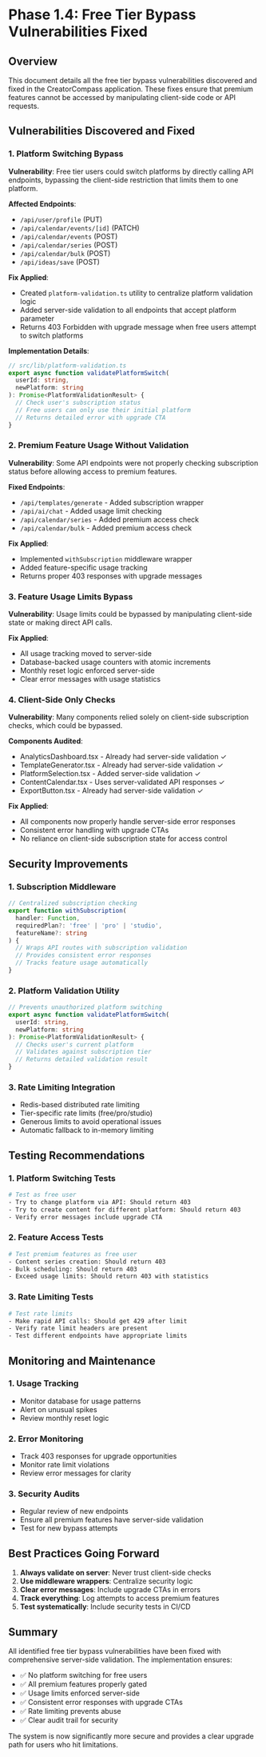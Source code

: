 # Phase 1.4: Free Tier Bypass Vulnerabilities Fixed

## Overview

This document details all the free tier bypass vulnerabilities discovered and fixed in the CreatorCompass application. These fixes ensure that premium features cannot be accessed by manipulating client-side code or API requests.

## Vulnerabilities Discovered and Fixed

### 1. Platform Switching Bypass

**Vulnerability**: Free tier users could switch platforms by directly calling API endpoints, bypassing the client-side restriction that limits them to one platform.

**Affected Endpoints**:
- `/api/user/profile` (PUT)
- `/api/calendar/events/[id]` (PATCH)
- `/api/calendar/events` (POST)
- `/api/calendar/series` (POST)
- `/api/calendar/bulk` (POST)
- `/api/ideas/save` (POST)

**Fix Applied**:
- Created `platform-validation.ts` utility to centralize platform validation logic
- Added server-side validation to all endpoints that accept platform parameter
- Returns 403 Forbidden with upgrade message when free users attempt to switch platforms

**Implementation Details**:
```typescript
// src/lib/platform-validation.ts
export async function validatePlatformSwitch(
  userId: string,
  newPlatform: string
): Promise<PlatformValidationResult> {
  // Check user's subscription status
  // Free users can only use their initial platform
  // Returns detailed error with upgrade CTA
}
```

### 2. Premium Feature Usage Without Validation

**Vulnerability**: Some API endpoints were not properly checking subscription status before allowing access to premium features.

**Fixed Endpoints**:
- `/api/templates/generate` - Added subscription wrapper
- `/api/ai/chat` - Added usage limit checking
- `/api/calendar/series` - Added premium access check
- `/api/calendar/bulk` - Added premium access check

**Fix Applied**:
- Implemented `withSubscription` middleware wrapper
- Added feature-specific usage tracking
- Returns proper 403 responses with upgrade messages

### 3. Feature Usage Limits Bypass

**Vulnerability**: Usage limits could be bypassed by manipulating client-side state or making direct API calls.

**Fix Applied**:
- All usage tracking moved to server-side
- Database-backed usage counters with atomic increments
- Monthly reset logic enforced server-side
- Clear error messages with usage statistics

### 4. Client-Side Only Checks

**Vulnerability**: Many components relied solely on client-side subscription checks, which could be bypassed.

**Components Audited**:
- AnalyticsDashboard.tsx - Already had server-side validation ✓
- TemplateGenerator.tsx - Already had server-side validation ✓
- PlatformSelection.tsx - Added server-side validation ✓
- ContentCalendar.tsx - Uses server-validated API responses ✓
- ExportButton.tsx - Already had server-side validation ✓

**Fix Applied**:
- All components now properly handle server-side error responses
- Consistent error handling with upgrade CTAs
- No reliance on client-side subscription state for access control

## Security Improvements

### 1. Subscription Middleware
```typescript
// Centralized subscription checking
export function withSubscription(
  handler: Function,
  requiredPlan?: 'free' | 'pro' | 'studio',
  featureName?: string
) {
  // Wraps API routes with subscription validation
  // Provides consistent error responses
  // Tracks feature usage automatically
}
```

### 2. Platform Validation Utility
```typescript
// Prevents unauthorized platform switching
export async function validatePlatformSwitch(
  userId: string,
  newPlatform: string
): Promise<PlatformValidationResult> {
  // Checks user's current platform
  // Validates against subscription tier
  // Returns detailed validation result
}
```

### 3. Rate Limiting Integration
- Redis-based distributed rate limiting
- Tier-specific rate limits (free/pro/studio)
- Generous limits to avoid operational issues
- Automatic fallback to in-memory limiting

## Testing Recommendations

### 1. Platform Switching Tests
```bash
# Test as free user
- Try to change platform via API: Should return 403
- Try to create content for different platform: Should return 403
- Verify error messages include upgrade CTA
```

### 2. Feature Access Tests
```bash
# Test premium features as free user
- Content series creation: Should return 403
- Bulk scheduling: Should return 403
- Exceed usage limits: Should return 403 with statistics
```

### 3. Rate Limiting Tests
```bash
# Test rate limits
- Make rapid API calls: Should get 429 after limit
- Verify rate limit headers are present
- Test different endpoints have appropriate limits
```

## Monitoring and Maintenance

### 1. Usage Tracking
- Monitor database for usage patterns
- Alert on unusual spikes
- Review monthly reset logic

### 2. Error Monitoring
- Track 403 responses for upgrade opportunities
- Monitor rate limit violations
- Review error messages for clarity

### 3. Security Audits
- Regular review of new endpoints
- Ensure all premium features have server-side validation
- Test for new bypass attempts

## Best Practices Going Forward

1. **Always validate on server**: Never trust client-side checks
2. **Use middleware wrappers**: Centralize security logic
3. **Clear error messages**: Include upgrade CTAs in errors
4. **Track everything**: Log attempts to access premium features
5. **Test systematically**: Include security tests in CI/CD

## Summary

All identified free tier bypass vulnerabilities have been fixed with comprehensive server-side validation. The implementation ensures:

- ✅ No platform switching for free users
- ✅ All premium features properly gated
- ✅ Usage limits enforced server-side
- ✅ Consistent error responses with upgrade CTAs
- ✅ Rate limiting prevents abuse
- ✅ Clear audit trail for security

The system is now significantly more secure and provides a clear upgrade path for users who hit limitations.